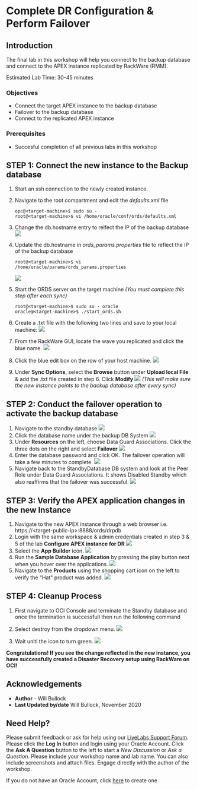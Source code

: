 # Complete DR Configuration & Perform Failover
## Introduction
The final lab in this workshop will help you connect to the backup database and connect to the APEX instance replicated by RackWare (RMM).

Estimated Lab Time: 30-45 minutes

### Objectives
- Connect the target APEX instance to the backup database
- Failover to the backup database 
- Connect to the replicated APEX instance

### Prerequisites
- Succesful completion of all previous labs in this workshop

## **STEP 1:** Connect the new instance to the Backup database
1. Start an ssh connection to the newly created instance.
2. Navigate to the root compartment and edit the *defaults.xml* file
    ```
    opc@<target-machine>$ sudo su -
    root@<target-machine>$ vi /home/oracle/conf/ords/defaults.xml
    ```
3. Change the db.hostname entry to relfect the IP of the backup database
    ![](./images/defaults-db.PNG)

4. Update the db.hostname in *ords_params.properties* file to reflect the IP of the backup database
    ```
    root@<target-machine>$ vi /home/oracle/params/ords_params.properties
    ```
    ![](./images/params-db.PNG)
5. Start the ORDS server on the target machine *(You must complete this step after each sync)*
    ```
    root@<target-machine>$ sudo su - oracle
    oracle@<target-machine>$ ./start_ords.sh
    ```
6. Create a .txt file with the following two lines and save to your local machine:
    ![](./images/excl.PNG)
7. From the RackWare GUI, locate the wave you replicated and click the blue name.
    ![](./images/rack-wave.PNG)
8. Click the blue edit box on the row of your host machine.
    ![](./images/edit.PNG)
9. Under **Sync Options**, select the **Browse** button under **Upload local File** & add the .txt file created in step 6. Click **Modify**
    ![](./images/sync.PNG)
*(This will make sure the new instance points to the backup database after every sync)*


## **STEP 2:** Conduct the failover operation to activate the backup database

1. Navigate to the standby database
    ![](./images/db-nav.PNG)
2. Click the database name under the backup DB System
    ![](./images/db-name.PNG)
3. Under **Resources** on the left, choose Data Guard Associations. Click the three dots on the right and select **Failover**
    ![](./images/failover.PNG)
4. Enter the database password and click OK. The failover operation will take a few minutes to complete.
    ![](./images/db-pass.PNG)
5. Navigate back to the StandbyDatabase DB system and look at the Peer Role under Data Guard Associations. It shows Disabled Standby which also reaffirms that the failover was successful.
    ![](./images/pr-role.PNG)

## **STEP 3:** Verify the APEX application changes in the new Instance
1. Navigate to the new APEX instance through a web browser i.e. https://\<target-public-ip>:8888/ords/drpdb
2. Login with the same workspace & admin credentials created in step 3 & 5 of the lab **Configure APEX instance for DR**
    ![](./images/login.PNG)
3. Select the **App Builder** icon.
    ![](./images/app-build.PNG)
4. Run the **Sample Database Application** by pressing the play button next when you hover over the applications.
    ![](./images/hover.png)
5. Navigate to the **Products** using the shopping cart icon on the left to verify the "Hat" product was added.
    ![](./images/hat2.PNG)

## **STEP 4:** Cleanup Process
1.  First navigate to OCI Console and terminate the Standby database and once the termination is successfull then run the following command

2.  Select destroy from the dropdown menu.
    ![](./images/ResourceManager-Destroy.PNG)

3.  Wait unitl the icon to turn green.
    ![](./images/ResourceManager-Destroy-2.PNG)    
	
**Congratulations! If you see the change reflected in the new instance, you have successfully created a Disaster Recovery setup using RackWare on OCI!**

## Acknowledgements
- **Author** - Will Bullock
- **Last Updated by/date** Will Bullock, November 2020

## Need Help?
Please submit feedback or ask for help using our [LiveLabs Support Forum](https://community.oracle.com/tech/developers/categories/oracle-maa-dataguard-rac). Please click the **Log In** button and login using your Oracle Account. Click the **Ask A Question** button to the left to start a *New Discussion* or *Ask a Question*.  Please include your workshop name and lab name.  You can also include screenshots and attach files.  Engage directly with the author of the workshop.

If you do not have an Oracle Account, click [here](https://profile.oracle.com/myprofile/account/create-account.jspx) to create one.

